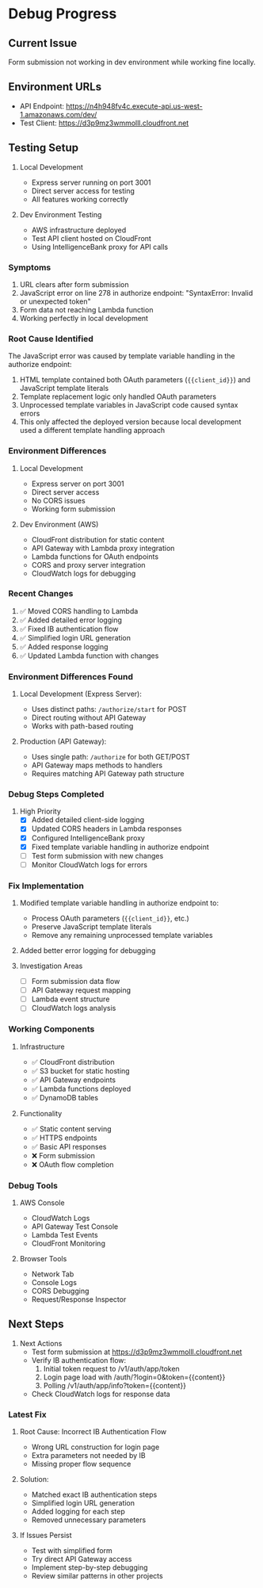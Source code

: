 # Debug Progress

## Current Issue
Form submission not working in dev environment while working fine locally.

## Environment URLs
- API Endpoint: https://n4h948fv4c.execute-api.us-west-1.amazonaws.com/dev/
- Test Client: https://d3p9mz3wmmolll.cloudfront.net

## Testing Setup
1. Local Development
   - Express server running on port 3001
   - Direct server access for testing
   - All features working correctly

2. Dev Environment Testing
   - AWS infrastructure deployed
   - Test API client hosted on CloudFront
   - Using IntelligenceBank proxy for API calls

### Symptoms
1. URL clears after form submission
2. JavaScript error on line 278 in authorize endpoint: "SyntaxError: Invalid or unexpected token"
3. Form data not reaching Lambda function
4. Working perfectly in local development

### Root Cause Identified
The JavaScript error was caused by template variable handling in the authorize endpoint:
1. HTML template contained both OAuth parameters (`{{client_id}}`) and JavaScript template literals
2. Template replacement logic only handled OAuth parameters
3. Unprocessed template variables in JavaScript code caused syntax errors
4. This only affected the deployed version because local development used a different template handling approach

### Environment Differences
1. Local Development
   - Express server on port 3001
   - Direct server access
   - No CORS issues
   - Working form submission

2. Dev Environment (AWS)
   - CloudFront distribution for static content
   - API Gateway with Lambda proxy integration
   - Lambda functions for OAuth endpoints
   - CORS and proxy server integration
   - CloudWatch logs for debugging

### Recent Changes
1. ✅ Moved CORS handling to Lambda
2. ✅ Added detailed error logging
3. ✅ Fixed IB authentication flow
4. ✅ Simplified login URL generation
5. ✅ Added response logging
6. ✅ Updated Lambda function with changes

### Environment Differences Found
1. Local Development (Express Server):
   - Uses distinct paths: `/authorize/start` for POST
   - Direct routing without API Gateway
   - Works with path-based routing

2. Production (API Gateway):
   - Uses single path: `/authorize` for both GET/POST
   - API Gateway maps methods to handlers
   - Requires matching API Gateway path structure

### Debug Steps Completed
1. High Priority
   - [x] Added detailed client-side logging
   - [x] Updated CORS headers in Lambda responses
   - [x] Configured IntelligenceBank proxy
   - [x] Fixed template variable handling in authorize endpoint
   - [ ] Test form submission with new changes
   - [ ] Monitor CloudWatch logs for errors

### Fix Implementation
1. Modified template variable handling in authorize endpoint to:
   - Process OAuth parameters (`{{client_id}}`, etc.)
   - Preserve JavaScript template literals
   - Remove any remaining unprocessed template variables
2. Added better error logging for debugging

2. Investigation Areas
   - [ ] Form submission data flow
   - [ ] API Gateway request mapping
   - [ ] Lambda event structure
   - [ ] CloudWatch logs analysis

### Working Components
1. Infrastructure
   - ✅ CloudFront distribution
   - ✅ S3 bucket for static hosting
   - ✅ API Gateway endpoints
   - ✅ Lambda functions deployed
   - ✅ DynamoDB tables

2. Functionality
   - ✅ Static content serving
   - ✅ HTTPS endpoints
   - ✅ Basic API responses
   - ❌ Form submission
   - ❌ OAuth flow completion

### Debug Tools
1. AWS Console
   - CloudWatch Logs
   - API Gateway Test Console
   - Lambda Test Events
   - CloudFront Monitoring

2. Browser Tools
   - Network Tab
   - Console Logs
   - CORS Debugging
   - Request/Response Inspector

## Next Steps
1. Next Actions
   - Test form submission at https://d3p9mz3wmmolll.cloudfront.net
   - Verify IB authentication flow:
     1. Initial token request to /v1/auth/app/token
     2. Login page load with /auth/?login=0&token={{content}}
     3. Polling /v1/auth/app/info?token={{content}}
   - Check CloudWatch logs for response data

### Latest Fix
1. Root Cause: Incorrect IB Authentication Flow
   - Wrong URL construction for login page
   - Extra parameters not needed by IB
   - Missing proper flow sequence
   
2. Solution:
   - Matched exact IB authentication steps
   - Simplified login URL generation
   - Added logging for each step
   - Removed unnecessary parameters

2. If Issues Persist
   - Test with simplified form
   - Try direct API Gateway access
   - Implement step-by-step debugging
   - Review similar patterns in other projects